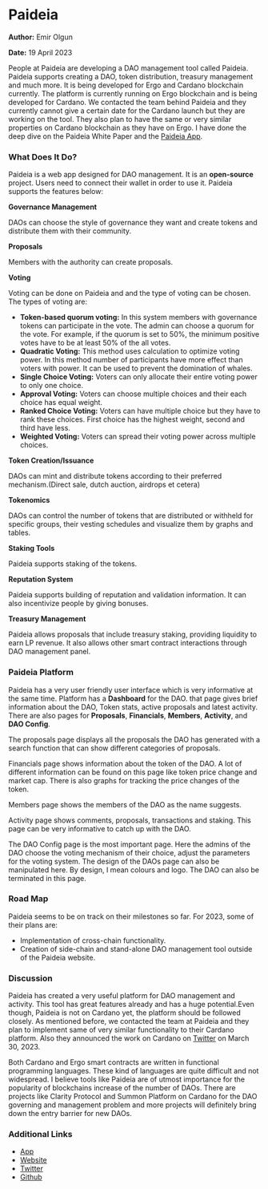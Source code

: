 # Paideia

**Author:** Emir Olgun

**Date:** 19 April 2023

People at Paideia are developing a DAO management tool called Paideia. Paideia supports creating a DAO, token distribution, treasury management and much more. It is being developed for Ergo and Cardano blockchain currently. The platform is currently running on Ergo blockchain and is being developed for Cardano. We contacted the team behind Paideia and they currently cannot give a certain date for the Cardano launch but they are working on the tool. They also plan to have the same or very similar properties on Cardano blockchain as they have on Ergo. I have done the deep dive on the Paideia White Paper and the [Paideia App](https://app.paideia.im).

### What Does It Do?

Paideia is a web app designed for DAO management. It is an **open-source** project. Users need to connect their wallet in order to use it. Paideia supports the features below:

**Governance Management**

DAOs can choose the style of governance they want and create tokens and distribute them with their community.

**Proposals**

Members with the authority can create proposals.

**Voting**

Voting can be done on Paideia and and the type of voting can be chosen. The types of voting are:

* **Token-based quorum voting:** In this system members with governance tokens can participate in the vote. The admin can choose a quorum for the vote. For example, if the quorum is set to 50%, the minimum positive votes have to be at least 50% of the all votes.
* **Quadratic Voting:** This method uses calculation to optimize voting power. In this method number of participants have more effect than voters with power. It can be used to prevent the domination of whales.
* **Single Choice Voting:** Voters can only allocate their entire voting power to only one choice.
* **Approval Voting:** Voters can choose multiple choices and their each choice has equal weight.
* **Ranked Choice Voting:** Voters can have multiple choice but they have to rank these choices. First choice has the highest weight, second and third have less.
* **Weighted Voting:** Voters can spread their voting power across multiple choices.

**Token Creation/Issuance**

DAOs can mint and distribute tokens according to their preferred mechanism.(Direct sale, dutch auction, airdrops et cetera)

**Tokenomics**

DAOs can control the number of tokens that are distributed or withheld for specific groups, their vesting schedules and visualize them by graphs and tables.

**Staking Tools**

Paideia supports staking of the tokens.

**Reputation System**

Paideia supports building of reputation and validation information. It can also incentivize people by giving bonuses.

**Treasury Management**

Paideia allows proposals that include treasury staking, providing liquidity to earn LP revenue. It also allows other smart contract interactions through DAO management panel.

### Paideia Platform

Paideia has a very user friendly user interface which is very informative at the same time. Platform has a **Dashboard** for the DAO. that page gives brief information about the DAO, Token stats, active proposals and latest activity. There are also pages for **Proposals**, **Financials**, **Members**, **Activity**, and **DAO Config**.

The proposals page displays all the proposals the DAO has generated with a search function that can show different categories of proposals.

Financials page shows information about the token of the DAO. A lot of different information can be found on this page like token price change and market cap. There is also graphs for tracking the price changes of the token.

Members page shows the members of the DAO as the name suggests.

Activity page shows comments, proposals, transactions and staking. This page can be very informative to catch up with the DAO.

The DAO Config page is the most important page. Here the admins of the DAO choose the voting mechanism of their choice, adjust the parameters for the voting system. The design of the DAOs page can also be manipulated here. By design, I mean colours and logo. The DAO can also be terminated in this page.

### Road Map

Paideia seems to be on track on their milestones so far. For 2023, some of their plans are:

* Implementation of cross-chain functionality.
* Creation of side-chain and stand-alone DAO management tool outside of the Paideia website.

### Discussion

Paideia has created a very useful platform for DAO management and activity. This tool has great features already and has a huge potential.Even though, Paideia is not on Cardano yet, the platform should be followed closely. As mentioned before, we contacted the team at Paideia and they plan to implement same of very similar functionality to their Cardano platform. Also they announced the work on Cardano on [Twitter](https://twitter.com/paideiadao/status/1641204419856601088?s=61\&t=JezDl-a0KNCzZ17UI188qg) on March 30, 2023.

Both Cardano and Ergo smart contracts are written in functional programming languages. These kind of languages are quite difficult and not widespread. I believe tools like Paideia are of utmost importance for the popularity of blockchains increase of the number of DAOs. There are projects like Clarity Protocol and Summon Platform on Cardano for the DAO governing and management problem and more projects will definitely bring down the entry barrier for new DAOs.

### Additional Links

* [App](https://app.paideia.im)
* [Website](https://www.paideia.im)
* [Twitter](https://twitter.com/paideiadao?s=21\&t=JezDl-a0KNCzZ17UI188qg)
* [Github](https://github.com/paideiadao/)
